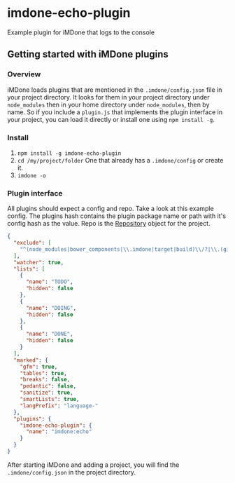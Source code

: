 imdone-echo-plugin
==================

Example plugin for iMDone that logs to the console

Getting started with iMDone plugins
----
### Overview
iMDone loads plugins that are mentioned in the `.imdone/config.json` file in your project directory.  It looks for them in your project directory under `node_modules` then in your home directory under `node_modules`, then by name.  So if you include a `plugin.js` that implements the plugin interface in your project, you can load it directly or install one using `npm install -g`.

### Install
1. `npm install -g imdone-echo-plugin`
2. `cd /my/project/folder` One that already has a `.imdone/config` or create it.
3. `imdone -o`

### Plugin interface
All plugins should expect a config and repo.  Take a look at this example config.  The plugins hash contains the plugin package name or path with it's config hash as the value.  Repo is the [Repository](https://github.com/imdone/imdone-core/blob/master/lib/repository.js) object for the project.

```json
{
  "exclude": [
    "^(node_modules|bower_components|\\.imdone|target|build)\\/?|\\.(git|svn)|\\~$|\\.(jpg|png|gif|swp|ttf|otf)$"
  ],
  "watcher": true,
  "lists": [
    {
      "name": "TODO",
      "hidden": false
    },
    {
      "name": "DOING",
      "hidden": false
    },
    {
      "name": "DONE",
      "hidden": false
    }
  ],
  "marked": {
    "gfm": true,
    "tables": true,
    "breaks": false,
    "pedantic": false,
    "sanitize": true,
    "smartLists": true,
    "langPrefix": "language-"
  },
  "plugins": {
    "imdone-echo-plugin": {
      "name": "imdone:echo"
    }
  }
}
```  

After starting iMDone and adding a project, you will find the `.imdone/config.json` in the project directory.
